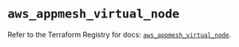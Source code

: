 # `aws_appmesh_virtual_node`

Refer to the Terraform Registry for docs: [`aws_appmesh_virtual_node`](https://registry.terraform.io/providers/hashicorp/aws/5.51.1/docs/resources/appmesh_virtual_node).

